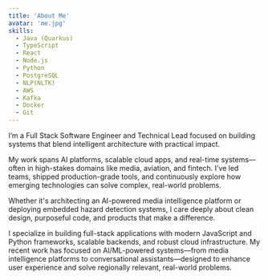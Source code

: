```yaml
---
title: 'About Me'
avatar: 'me.jpg'
skills:
  - Java (Quarkus)
  - TypeScript
  - React
  - Node.js
  - Python
  - PostgreSQL
  - NLP(NLTK)
  - AWS
  - Kafka
  - Docker
  - Git
---
```


I’m a Full Stack Software Engineer and Technical Lead focused on building systems that blend intelligent architecture with practical impact.

My work spans AI platforms, scalable cloud apps, and real-time systems—often in high-stakes domains like media, aviation, and fintech. I’ve led teams, shipped production-grade tools, and continuously explore how emerging technologies can solve complex, real-world problems.

Whether it's architecting an AI-powered media intelligence platform or deploying embedded hazard detection systems, I care deeply about clean design, purposeful code, and products that make a difference.

I specialize in building full-stack applications with modern JavaScript and Python frameworks, scalable backends, and robust cloud infrastructure. My recent work has focused on AI/ML-powered systems—from media intelligence platforms to conversational assistants—designed to enhance user experience and solve regionally relevant, real-world problems.
